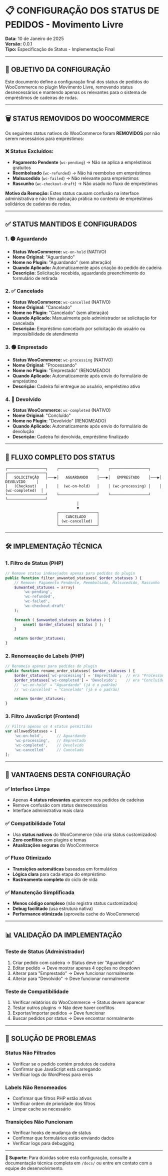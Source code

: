 # 📋 CONFIGURAÇÃO DOS STATUS DE PEDIDOS - Movimento Livre

**Data:** 10 de Janeiro de 2025  
**Versão:** 0.0.1  
**Tipo:** Especificação de Status - Implementação Final  

---

## 🎯 **OBJETIVO DA CONFIGURAÇÃO**

Este documento define a configuração final dos status de pedidos do WooCommerce no plugin Movimento Livre, removendo status desnecessários e mantendo apenas os relevantes para o sistema de empréstimos de cadeiras de rodas.

---

## 🗑️ **STATUS REMOVIDOS DO WOOCOMMERCE**

Os seguintes status nativos do WooCommerce foram **REMOVIDOS** por não serem necessários para empréstimos:

### ❌ **Status Excluídos:**
- **Pagamento Pendente** (`wc-pending`) → Não se aplica a empréstimos gratuitos
- **Reembolsado** (`wc-refunded`) → Não há reembolso em empréstimos
- **Malsucedido** (`wc-failed`) → Não relevante para empréstimos
- **Rascunho** (`wc-checkout-draft`) → Não usado no fluxo de empréstimos

**Motivo da Remoção:** Estes status causam confusão na interface administrativa e não têm aplicação prática no contexto de empréstimos solidários de cadeiras de rodas.

---

## ✅ **STATUS MANTIDOS E CONFIGURADOS**

### **1. 🟡 Aguardando** 
- **Status WooCommerce:** `wc-on-hold` (NATIVO)
- **Nome Original:** "Aguardando" 
- **Nome no Plugin:** "Aguardando" (sem alteração)
- **Quando Aplicado:** Automaticamente após criação do pedido de cadeira
- **Descrição:** Solicitação recebida, aguardando preenchimento do formulário de retirada

### **2. ✅ Cancelado**
- **Status WooCommerce:** `wc-cancelled` (NATIVO)
- **Nome Original:** "Cancelado"
- **Nome no Plugin:** "Cancelado" (sem alteração)
- **Quando Aplicado:** Manualmente pelo administrador se solicitação for cancelada
- **Descrição:** Empréstimo cancelado por solicitação do usuário ou impossibilidade de atendimento

### **3. 🟢 Emprestado**
- **Status WooCommerce:** `wc-processing` (NATIVO)
- **Nome Original:** "Processando"
- **Nome no Plugin:** "Emprestado" (RENOMEADO)
- **Quando Aplicado:** Automaticamente após envio do formulário de empréstimo
- **Descrição:** Cadeira foi entregue ao usuário, empréstimo ativo

### **4. 🔵 Devolvido**
- **Status WooCommerce:** `wc-completed` (NATIVO)
- **Nome Original:** "Concluído"
- **Nome no Plugin:** "Devolvido" (RENOMEADO)
- **Quando Aplicado:** Automaticamente após envio do formulário de devolução
- **Descrição:** Cadeira foi devolvida, empréstimo finalizado

---

## 🔄 **FLUXO COMPLETO DOS STATUS**

```
┌─────────────────┐    ┌─────────────────┐    ┌─────────────────┐    ┌─────────────────┐
│   SOLICITAÇÃO   │───▶│   AGUARDANDO    │───▶│   EMPRESTADO    │───▶│   DEVOLVIDO     │
│   (Checkout)    │    │  (wc-on-hold)   │    │ (wc-processing) │    │ (wc-completed)  │
└─────────────────┘    └─────────────────┘    └─────────────────┘    └─────────────────┘
                                │                                               
                                ▼                                               
                       ┌─────────────────┐                                      
                       │   CANCELADO     │                                      
                       │ (wc-cancelled)  │                                      
                       └─────────────────┘                                      
```

---

## 🛠️ **IMPLEMENTAÇÃO TÉCNICA**

### **1. Filtro de Status (PHP)**
```php
// Remove status indesejados apenas para pedidos do plugin
public function filter_unwanted_statuses( $order_statuses ) {
    // Remove: Pagamento Pendente, Reembolsado, Malsucedido, Rascunho
    $unwanted_statuses = array(
        'wc-pending',    
        'wc-refunded',   
        'wc-failed',     
        'wc-checkout-draft'
    );
    
    foreach ( $unwanted_statuses as $status ) {
        unset( $order_statuses[ $status ] );
    }
    
    return $order_statuses;
}
```

### **2. Renomeação de Labels (PHP)**
```php
// Renomeia apenas para pedidos do plugin
public function rename_order_statuses( $order_statuses ) {
    $order_statuses['wc-processing'] = 'Emprestado';  // era "Processando"
    $order_statuses['wc-completed'] = 'Devolvido';    // era "Concluído"
    // 'wc-on-hold' = "Aguardando" (já é o padrão)
    // 'wc-cancelled' = "Cancelado" (já é o padrão)
    
    return $order_statuses;
}
```

### **3. Filtro JavaScript (Frontend)**
```javascript
// Filtra apenas os 4 status permitidos
var allowedStatuses = [
    'wc-on-hold',      // Aguardando
    'wc-processing',   // Emprestado 
    'wc-completed',    // Devolvido
    'wc-cancelled'     // Cancelado
];
```

---

## 🎯 **VANTAGENS DESTA CONFIGURAÇÃO**

### **✅ Interface Limpa**
- Apenas **4 status relevantes** aparecem nos pedidos de cadeiras
- Remove confusão com status desnecessários
- Interface administrativa mais clara

### **✅ Compatibilidade Total**
- Usa **status nativos** do WooCommerce (não cria status customizados)
- **Zero conflitos** com plugins e temas
- **Atualizações seguras** do WooCommerce

### **✅ Fluxo Otimizado**
- **Transições automáticas** baseadas em formulários
- **Lógica clara** para cada etapa do empréstimo
- **Rastreamento completo** do ciclo de vida

### **✅ Manutenção Simplificada**
- **Menos código complexo** (não registra status customizados)
- **Debug facilitado** (usa estrutura nativa)
- **Performance otimizada** (aproveita cache do WooCommerce)

---

## 📊 **VALIDAÇÃO DA IMPLEMENTAÇÃO**

### **Teste de Status (Administrador)**
1. Criar pedido com cadeira → Status deve ser "Aguardando"
2. Editar pedido → Deve mostrar apenas 4 opções no dropdown
3. Alterar para "Emprestado" → Deve funcionar normalmente
4. Alterar para "Devolvido" → Deve funcionar normalmente

### **Teste de Compatibilidade**
1. Verificar relatórios do WooCommerce → Status devem aparecer
2. Testar outros plugins → Não deve haver conflitos
3. Exportar/importar pedidos → Deve funcionar
4. Buscar pedidos por status → Deve encontrar normalmente

---

## 🔧 **SOLUÇÃO DE PROBLEMAS**

### **Status Não Filtrados**
- Verificar se o pedido contém produtos de cadeira
- Confirmar que JavaScript está carregando
- Verificar logs do WordPress para erros

### **Labels Não Renomeados**
- Confirmar que filtros PHP estão ativos
- Verificar ordem de prioridade dos filtros
- Limpar cache se necessário

### **Transições Não Funcionam**
- Verificar hooks de mudança de status
- Confirmar que formulários estão enviando dados
- Verificar logs para debugging

---

**📧 Suporte:** Para dúvidas sobre esta configuração, consulte a documentação técnica completa em `/docs/` ou entre em contato com a equipe de desenvolvimento. 